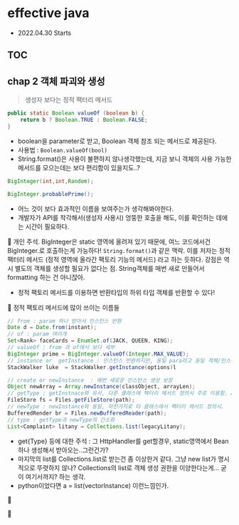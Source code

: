 # effective java

- 2022.04.30 Starts

## TOC


## chap 2 객체 파괴와 생성

> 생성자 보다는 정적 팩터리 메서드
```java
public static Boolean valueOf (boolean b) {
    return b ? Boolean.TRUE : Boolean.FALSE;
}
```
- boolean을 parameter로 받고, Boolean 객체 참조 되는 메서드로 제공된다.
- 사용법 : `Boolean.valueOf(bool)`
- String.format()은 사용이 불편하지 않나생각했는데, 지금 보니 객체의 사용 가능한 메서드를 모으는데는 보다 편리함이 있을지도..?

```java
BigInteger(int,int,Random);

BigInteger.probablePrime();
```
- 어느 것이 보다 효과적인 이름을 보여주는가 생각해봐야한다.
- 개발자가 API를 착각해서(생성자 사용시) 엉뚱한 호출을 해도, 이를 확인하는 데에는 시간이 필요하다.


🤔 개인 주석. BigInteger은 static 영역에 올려져 있기 때문에, 여느 코드에서건 BigInteger.로 호출하는게 가능하다! 
`String.format()`과 같은 맥락. 이를 저자는 정적 팩터리 메서드 (정적 영역에 올라간 팩토리 기능의 메서드) 라고 하는 듯하다.
강점은 역시 별도의 객체를 생성할 필요가 없다는 점. String객체를 매번 새로 만들어서 formatting 하는 건 아니잖아.

- 정적 팩토리 메서드를 이용하면 반환타입의 하위 타입 객체를 반환할 수 있다!

📝 정적 팩토리 메서드에 많이 쓰이는 이름들

```java
// from : param 하나 받아서 인스턴스 반환
Date d = Date.from(instant);
// of : param 여러개
Set<Rank> faceCards = EnumSet.of(JACK, QUEEN, KING);
// valueOf : from 과 of에서 보다 세부
BigInteger prime = BigInteger.valueOf(Integer.MAX_VALUE);
// instance or  getInstance : 인스턴스 반환하지만, 동일 para라고 동일 객체/인스턴스는아니다.
StackWalker luke  = StackWalker.getInstance(options)l

// create or newInstance  : 매번 새로운 인스턴스 생성 보장
Object newArray = Array.newInstance(classObject, arrayLen);
// getType : getInstnace와 유사, 다른 클래스에 팩터리 메서드 정의시 주로 이용함. A에서B의 기능 구현이라던지 이런건가..?
FileStore fs = Files.getFileStore(path);
// newType : newInstance와 동일, 마찬가지로 타 클래스에서 팩터리 메서드 정의시. 
BufferedRender br = Files.newBufferedReader(path);
// type : getType과 newType의 간소화
List<Complaint> litany = Collections.list(legacyLitany);
```

- get{Type} 등에 대한 주석 : 그 HttpHandler를 get할경우, static영역에서 Bean하나 생성해서 받아오는..그런건가?
- 마지막의  list를 Collections.list로 받는건 좀 이상한거 같다. 그냥 new list가 명시적으로 뚜렷하지 않나? Collections의 list로 객체 생성 권한을 이양한다는게... 굳이 여기서까지? 하는 생각. 
- python이었다면 a = list(vectorInstance) 이런느낌인가.

💬
  



🤔

##
